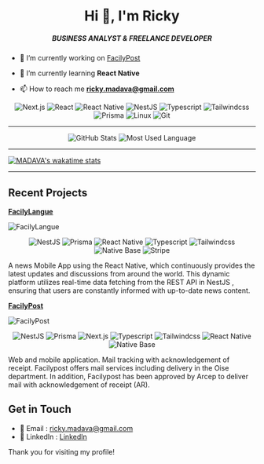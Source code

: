 <h1 align="center">Hi 👋, I'm Ricky</h1>
<h5 align="center">BUSINESS ANALYST & FREELANCE DEVELOPER</h5>

- 🔭 I’m currently working on [FacilyPost](https://val-reco.facilypost.com)

- 🌱 I’m currently learning **React Native**

- 📫 How to reach me **ricky.madava@gmail.com**


<p align="center">
	<img alt='Next.js' src='https://img.shields.io/badge/Next.js-000?style=for-the-badge&logo=next.js&logoColor=FFF'/>
  <img alt='React' src='https://img.shields.io/badge/React-61dafb?style=for-the-badge&logo=react&logoColor=61dafb&color=20232a'/>
  <img alt='React Native' src='https://img.shields.io/badge/React_Native-20232a?style=for-the-badge&logo=react&logoColor=61dafb&color=20232a'/>
  <img alt='NestJS' src='https://img.shields.io/badge/Nestjs-ed2945?style=for-the-badge&logo=nestjs&logoColor=ed2945&labelColor=efefef&color=151515'/>
  <img alt='Typescript' src='https://img.shields.io/badge/Typescript-fff?style=for-the-badge&logo=Typescript&logoColor=fff&labelColor=2137fc&color=2137fc'/>
  <img alt='Tailwindcss' src='https://img.shields.io/badge/Tailwindcss-0F172A?style=for-the-badge&logo=Tailwindcss&logoColor=61dafb&labelColor=0F172A&color=0F172A'/>
  <img alt='Prisma' src='https://img.shields.io/badge/Prisma-0F172A?style=for-the-badge&logo=prisma&logoColor=1A202C&labelColor=efefef&color=efefef'/>
  <img alt='Linux' src='https://img.shields.io/badge/Linux-3776AB?style=for-the-badge&logo=linux&logoColor=white'/>
  <img alt='Git' src='https://img.shields.io/badge/git-%23F05033.svg?style=for-the-badge&logo=git&logoColor=white'/>
 </p>

----

 <p align="center">
<img alt='GitHub Stats' src='https://github-readme-stats.vercel.app/api?username=RickyMadava&show_icons=true&hide=contribs,prs&cache_seconds=86400&theme=chartreuse-dark'/>
<img alt='Most Used Language' src='https://github-readme-stats.vercel.app/api/top-langs/?username=RickyMadava&layout=donut'/>
</p>


----
[![MADAVA's wakatime stats](https://github-readme-stats.vercel.app/api/wakatime?username=madava)](https://github.com/RickyMadava/github-readme-stats)

----
## Recent Projects
**[FacilyLangue](#)**
<p>
	<p>
		<img alt='FacilyLangue' src='https://i.ibb.co/Nt6CPFt/project2.png'/>
		
<p align="center">
		  <img alt='NestJS' src='https://img.shields.io/badge/Nestjs-ed2945?logo=nestjs&logoColor=fff&labelColor=151515&color=151515'/>
		<img alt='Prisma' src='https://img.shields.io/badge/Prisma-0F172A?logo=prisma&logoColor=fff&labelColor=151515&color=151515'/>		
  <img alt='React Native' src='https://img.shields.io/badge/React_Native-fff?logo=react&logoColor=fff&color=151515'/>
  <img alt='Typescript' src='https://img.shields.io/badge/Typescript-fff?logo=Typescript&logoColor=fff&labelColor=151515&color=151515'/>
  <img alt='Tailwindcss' src='https://img.shields.io/badge/Tailwindcss-0F172A?logo=Tailwindcss&logoColor=fff&labelColor=0F172A&color=151515'/>
  <img alt='Native Base' src='https://img.shields.io/badge/NativeBase-090?color=151515'/>
   <img alt='Stripe' src='https://img.shields.io/badge/NativeBase-090?logo=stripe&logoColor=fff&color=151515'/>
</p>
		<p>
		A news Mobile App using the React Native, which continuously provides the latest updates and discussions from around the world.
	This dynamic platform utilizes real-time data fetching from the REST API in NestJS , ensuring that users are constantly informed with up-to-date news content.
		</p>
	</p>
</p>


**[FacilyPost](https://reco.facilypost.com)**
<p align="center">
	<p>
		<img alt='FacilyPost' src='https://i.ibb.co/KLWy4H7/project.png'/>
		<p>
		<p align="center">
		  <img alt='NestJS' src='https://img.shields.io/badge/Nestjs-ed2945?logo=nestjs&logoColor=fff&labelColor=151515&color=151515'/>
		<img alt='Prisma' src='https://img.shields.io/badge/Prisma-0F172A?logo=prisma&logoColor=fff&labelColor=151515&color=151515'/>		
  <img alt='Next.js' src='https://img.shields.io/badge/Next.js-000?logo=next.js&logoColor=FFF&color=151515'/>
  <img alt='Typescript' src='https://img.shields.io/badge/Typescript-fff?logo=Typescript&logoColor=fff&labelColor=151515&color=151515'/>
  <img alt='Tailwindcss' src='https://img.shields.io/badge/Tailwindcss-0F172A?logo=Tailwindcss&logoColor=fff&labelColor=0F172A&color=151515'/>
  <img alt='React Native' src='https://img.shields.io/badge/React_Native-fff?logo=react&logoColor=fff&color=151515'/>
  <img alt='Native Base' src='https://img.shields.io/badge/NativeBase-090?color=151515'/>
</p>
		Web and mobile application. Mail tracking with acknowledgement of receipt. Facilypost offers mail services including delivery in the Oise department. In addition, Facilypost has been approved by Arcep to deliver mail with acknowledgement of receipt (AR).
		</p>
	</p>
</p>

## Get in Touch

- 📧 Email : ricky.madava@gmail.com
- 🔗 LinkedIn : [LinkedIn](https://www.linkedin.com/in/ricky-bertrand-ravoson-9847a5140/)

Thank you for visiting my profile!
